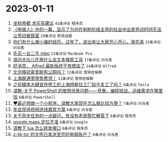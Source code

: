 # 2023-01-11

1. [坐标帝都 求买车建议](https://www.v2ex.com/t/908066) `41条评论` `程序员`
1. [《电锯人》中的一幕，显示了为何在剥削阶级主导的社会中出卖劳动时间无法让劳动者致富](https://www.v2ex.com/t/908055) `29条评论` `职场话题`
1. [你们有什么被小骗的经历，过年了，说出来让大家开心开心，我先来](https://www.v2ex.com/t/908087) `25条评论` `问与答`
1. [先买一台二手 mbp](https://www.v2ex.com/t/908074) `23条评论` `MacBook Pro`
1. [请问大伙儿在用什么全文本搜索工具](https://www.v2ex.com/t/908064) `17条评论` `问与答`
1. [好消息， Alfred 最新版终于有商店了](https://www.v2ex.com/t/908071) `14条评论` `Alfred`
1. [北京移动家宽能有公网吗？](https://www.v2ex.com/t/908057) `12条评论` `宽带症候群`
1. [上海联通宽带免费领！](https://www.v2ex.com/t/908062) `11条评论` `宽带症候群`
1. [之前媒体大肆宣传停工的上海特斯拉工厂如今复工了吗？](https://www.v2ex.com/t/908070) `8条评论` `Tesla`
1. [请教-关于 PowerShell 的使用场景问题——竞赛，编程挑战，运维需求在哪里找](https://www.v2ex.com/t/908061) `8条评论` `PowerShell`
1. [❤️最近想做一个小程序，请教大家现在怎么做比较方便？](https://www.v2ex.com/t/908060) `7条评论` `问与答`
1. [年会现场视频连线嘉宾方案](https://www.v2ex.com/t/908084) `6条评论` `问与答`
1. [关于异步任务的一点疑问，有没有老哥帮忙解答下](https://www.v2ex.com/t/908083) `6条评论` `程序员`
1. [google maps 定位不准](https://www.v2ex.com/t/908082) `6条评论` `Google`
1. [请教下 lua 怎么转发接口](https://www.v2ex.com/t/908072) `6条评论` `程序员`
1. [z-lib tor 的文件已发送至您的电报账户？](https://www.v2ex.com/t/908063) `6条评论` `问与答`
